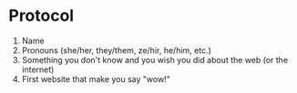 # Protocol

1. Name
2. Pronouns (she/her, they/them, ze/hir, he/him, etc.)
3. Something you don't know and you wish you did about the web (or the internet)
4. First website that make you say "wow!"
